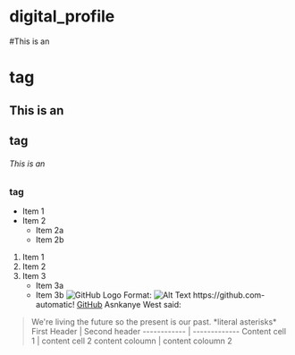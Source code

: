 # digital_profile
#This is an <h1> tag
## This is an <h2> tag
###### This is an <h3> tag
* Item 1
* Item 2
  * Item 2a
  * Item 2b
1. Item 1
2. Item 2
3. Item 3
   * Item 3a
   * Item 3b
![GitHub Logo](/images/logo.png)
 Format: ![Alt Text](url)
 https://github.com- automatic!
 [GitHub](http://github.com)
 Asnkanye West said:
 > We're living the future so
 > the present is our past.
 \*literal asterisks\*
 First Header | Second header
 ------------ | -------------
 Content cell 1 | content cell 2
 content coloumn | content coloumn 2
 
  
